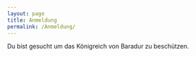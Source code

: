 ```yaml
---
layout: page
title: Anmeldung
permalink: /Anmeldung/
---
```


Du bist gesucht um das Königreich von Baradur zu beschützen.  
